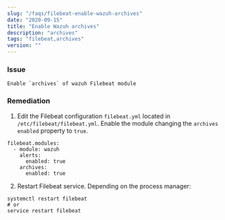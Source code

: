 ```yaml
---
slug: "/faqs/filebeat-enable-wazuh-archives"
date: "2020-09-15"
title: "Enable Wazuh archives"
description: "archives"
tags: "filebeat,archives"
version: ""
---
```


### Issue

```
Enable `archives` of wazuh Filebeat module
```

### Remediation

1. Edit the Filebeat configuration `filebeat.yml` located in `/etc/filebeat/filebeat.yml`. Enable the module changing the `archives` `enabled` property to `true`.

```
filebeat.modules:
  - module: wazuh
    alerts:
      enabled: true
    archives:
      enabled: true
```

2. Restart Filebeat service. Depending on the process manager:

```
systemctl restart filebeat
# or
service restart filebeat
```
